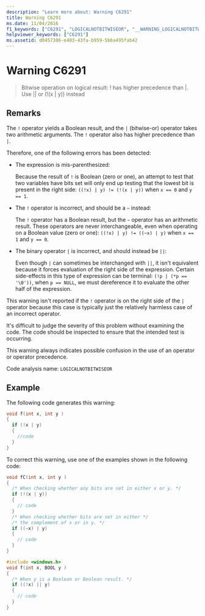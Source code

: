 ```yaml
---
description: "Learn more about: Warning C6291"
title: Warning C6291
ms.date: 11/04/2016
f1_keywords: ["C6291", "LOGICALNOTBITWISEOR", "__WARNING_LOGICALNOTBITWISEOR"]
helpviewer_keywords: ["C6291"]
ms.assetid: d0457386-e403-43fa-b959-5b6a495fab42
---
```

# Warning C6291

> Bitwise operation on logical result: ! has higher precedence than \|. Use \|\| or (!(x \| y)) instead

## Remarks

The `!` operator yields a Boolean result, and the `|` (bitwise-or) operator takes two arithmetic arguments. The `!` operator also has higher precedence than `|`.

Therefore, one of the following errors has been detected:

- The expression is mis-parenthesized:

   Because the result of `!` is Boolean (zero or one), an attempt to test that two variables have bits set will only end up testing that the lowest bit is present in the right side: `((!x) | y) != (!(x | y))` when `x == 0` and `y == 1`.

- The `!` operator is incorrect, and should be a `~` instead:

   The `!` operator has a Boolean result, but the `~` operator has an arithmetic result. These operators are never interchangeable, even when operating on a Boolean value (zero or one): `((!x) | y) != ((~x) | y)` when `x == 1` and `y == 0`.

- The binary operator `|` is incorrect, and should instead be `||`:

   Even though `|` can sometimes be interchanged with `||`, it isn't equivalent because it forces evaluation of the right side of the expression. Certain side-effects in this type of expression can be terminal: `(!p | (*p == '\0'))`, when `p == NULL`, we must dereference it to evaluate the other half of the expression.

This warning isn't reported if the `!` operator is on the right side of the `|` operator because this case is typically just the relatively harmless case of an incorrect operator.

It's difficult to judge the severity of this problem without examining the code. The code should be inspected to ensure that the intended test is occurring.

This warning always indicates possible confusion in the use of an operator or operator precedence.

Code analysis name: `LOGICALNOTBITWISEOR`

## Example

The following code generates this warning:

```cpp
void f(int x, int y )
{
  if (!x | y)
  {
    //code
  }
}
```

To correct this warning, use one of the examples shown in the following code:

```cpp
void fC(int x, int y )
{
  /* When checking whether any bits are set in either x or y. */
  if (!(x | y))
  {
    // code
  }
  /* When checking whether bits are set in either */
  /* the complement of x or in y. */
  if ((~x) | y)
  {
    // code
  }
}

#include <windows.h>
void f(int x, BOOL y )
{
  /* When y is a Boolean or Boolean result. */
  if ((!x) || y)
  {
    // code
  }
}
```
